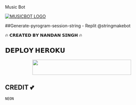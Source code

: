  Music Bot

[![MUSICBOT LOGO](https://telegra.ph/file/9d2ab40fdf7a773f7b9d8.jpg)]( )

##Generate-pyrogram-session-string - Replit
@stringmakebot

🔥 𝗖𝗥𝗘𝗔𝗧𝗘𝗗 𝗕𝗬 𝗡𝗔𝗡𝗗𝗔𝗡 𝗦𝗜𝗡𝗚𝗛 🔥

## 𝗗𝗘𝗣𝗟𝗢𝗬 𝗛𝗘𝗥𝗢𝗞𝗨 


<p align="center"><a href="https://heroku.com/deploy?template=https://github.com/ABHISHEKI72/Musicabhi-">
  <img src="https://img.shields.io/badge/Deploy%20To%20Heroku-aqua?style=flat&logo=heroku" width="325" height="50.100" /></a></p>


## CREDIT 💕
```
NEON
```

